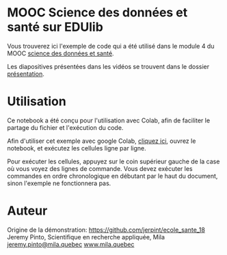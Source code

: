 # MOOC Science des données et santé sur EDUlib

Vous trouverez ici l'exemple de code qui a été utilisé dans le module 4 du MOOC [science des données et santé](https://cours.edulib.org/courses/course-v1:IVADO+SDS-230+E2019/about).

Les diapositives présentées dans les vidéos se trouvent dans le dossier [présentation](https://github.com/Cours-EDUlib/IVADO-SDS-230/tree/master/presentation).

# Utilisation

Ce notebook a été conçu pour l'utilisation avec Colab, afin de faciliter le partage du fichier et l'exécution du code.

Afin d'utiliser cet exemple avec google Colab, [cliquez ici](https://colab.research.google.com/github/Cours-EDUlib/IVADO-SDS-230/blob/master/ecole_medicale.ipynb), ouvrez le notebook, et exécutez les cellules ligne par ligne.

Pour exécuter les cellules, appuyez sur le coin supérieur gauche de la case où vous voyez des lignes de commande. Vous devez exécuter les commandes en ordre chronologique en débutant par le haut du document, sinon l'exemple ne fonctionnera pas.

# Auteur

Origine de la démonstration: https://github.com/jerpint/ecole_sante_18
Jeremy Pinto, Scientifique en recherche appliquée, Mila
jeremy.pinto@mila.quebec
www.mila.quebec

